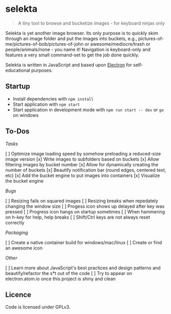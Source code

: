 # selekta
> A tiny tool to browse and bucketize images - for keyboard ninjas only

Selekta is yet another image browser. Its only purpose is to quickly skim through an image folder and put the images into buckets, e.g., pictures-of-me/pictures-of-bob/pictures-of-john or awesome/mediocre/trash or people/animals/none - you name it! Navigation is keyboard-only and features a very small command-set to get the job done quickly.

Selekta is written in JavaScript and based upon [Electron](electron.atom.io) for self-educational purposes. 

## Startup
- Install dependencies with `npm install`
- Start application with `npm start`
- Start application in development mode with `npm run start -- dev` or `go` on windows

## To-Dos

*Tasks*

 [ ] Optimize image loading speed by somehow preloading a reduced-size image version
 [x] Write images to subfolders based on buckets
 [x] Allow filtering images by bucket number
 [x] Allow for dynamically creating the number of buckets
 [x] Beautify notification bar (round edges, centered text, etc)
 [x] Add the bucket engine to put images into containers
 [x] Visualize the bucket engine

*Bugs*

 [ ] Resizing fails on squared images
 [ ] Resizing breaks when repedately changing the window size 
 [ ] Progess icon shows up delayed after key was pressed
 [ ] Progress icon hangs on startup sometimes
 [ ] When hammering on h-key for help, help breaks
 [ ] Shift/Ctrl keys are not always reset correctly

*Packaging*

 [ ] Create a native container build for windows/mac/linux
 [ ] Create or find an awesome icon

*Other*

 [ ] Learn more about JavaScript's best practices and design patterns and beautify/refactor the s*t out of the code
 [ ] Try to appear on electron.atom.io once this project is shiny and clean

## Licence
Code is licensed under GPLv3.
